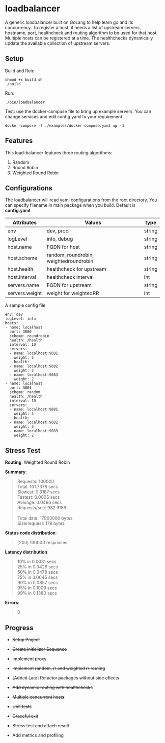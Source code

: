 # loadbalancer
A generic loadbalancer built on GoLang to help learn go and its concurrency. To register a host, it needs a list of upstream servers, hostname, port, healthcheck and routing algorithm to be used for that host. Multiple hosts can be registered at a time. The healthchecks dynamically update the available collection of upstream servers. 

## Setup
Build and Run: 
```
chmod +x build.sh
./build
```
Run:
```
./bin/loadbalancer
```
Test:
use the docker-compose file to bring up example servers. You can change services and edit config.yaml to your requirement
```
docker-compose -f ./examples/docker-compose.yaml up -d 
```
## Features
This load-balancer features three routing algorithms:
1. Random
2. Round Robin
3. Weighted Round Robin

## Configurations
The loadbalancer will read yaml configurations from the root directory. You can specify filename in main package when you build. Default is **config.yaml**

| Attributes 	|  Values 	| type
|---	|---	|---
|  env 	|   	dev, prod | string
|  logLevel 	|   info, debug |	string
|   host.name	|   FQDN for host|   string
|   host.scheme	|   random, roundrobin, weightedroundrobin | string
|   host.health	|   healthcheck for upstream | string
|   host.interval	|   healthcheck interval | int
|   servers.name	| FQDN for upstream | string
|   servers.weight	| weight for weightedRR | int


A sample config file
```
env: dev
logLevel: info
hosts: 
- name: localhost 
  port: 3000
  scheme: roundrobin
  health: /health
  interval: 10
  servers:
  - name: localhost:9081
    weight: 5
    health: 
  - name: localhost:9082
    weight: 3
  - name: localhost:9083
    weight: 2
- name: localhost 
  port: 3001
  scheme: random
  health: /health
  interval: 10
  servers:
  - name: localhost:9081
    weight: 5
    health: 
  - name: localhost:9082
    weight: 3
  - name: localhost:9083
    weight: 2

```
## Stress Test
**Routing**: Weighted Round Robin

**Summary**:
>Requests: 100000<br> 
Total:	101.7378 secs<br> 
Slowest:	0.3187 secs<br> 
Fastest:	0.0006 secs<br> 
Average:	0.0496 secs<br> 
Requests/sec:	982.9189<br> 
<br> Total data:	17900000 bytes<br> 
Size/request:	179 bytes

**Status code distribution**:
>[200]	100000 responses

**Latency distribution**:
> 10% in 0.0031 secs<br>
25% in 0.0428 secs<br>
50% in 0.0478 secs<br>
75% in 0.0645 secs<br>
90% in 0.0857 secs<br>
95% in 0.1009 secs<br>
99% in 0.1380 secs<br>

**Errors**:
 > 0

## Progress
* ~~Setup Project~~

* ~~Create initializer Sequence~~

* ~~Implement proxy~~

* ~~Implement random, rr and weighted rr routing~~

* ~~[Added Late] Refactor packages without side effects~~

* ~~Add dynamic routing with healthchecks~~

* ~~Multiple concurrent hosts~~

* ~~Unit tests~~

* ~~Graceful exit~~

* ~~Stress test and attach result~~

* Add metrics and profiling

